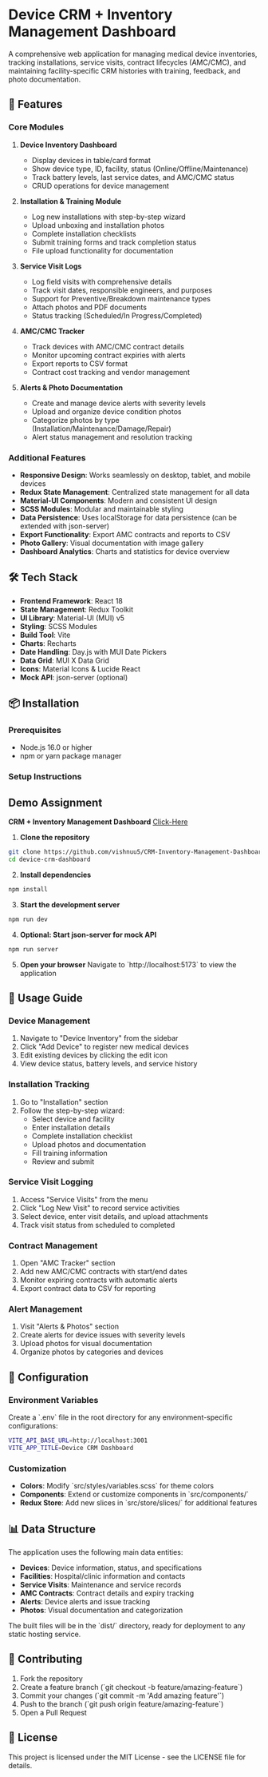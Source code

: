 # Device CRM + Inventory Management Dashboard

A comprehensive web application for managing medical device inventories, tracking installations, service visits, contract lifecycles (AMC/CMC), and maintaining facility-specific CRM histories with training, feedback, and photo documentation.

## 🚀 Features

### Core Modules

1. **Device Inventory Dashboard**

   - Display devices in table/card format
   - Show device type, ID, facility, status (Online/Offline/Maintenance)
   - Track battery levels, last service dates, and AMC/CMC status
   - CRUD operations for device management

2. **Installation & Training Module**

   - Log new installations with step-by-step wizard
   - Upload unboxing and installation photos
   - Complete installation checklists
   - Submit training forms and track completion status
   - File upload functionality for documentation

3. **Service Visit Logs**

   - Log field visits with comprehensive details
   - Track visit dates, responsible engineers, and purposes
   - Support for Preventive/Breakdown maintenance types
   - Attach photos and PDF documents
   - Status tracking (Scheduled/In Progress/Completed)

4. **AMC/CMC Tracker**

   - Track devices with AMC/CMC contract details
   - Monitor upcoming contract expiries with alerts
   - Export reports to CSV format
   - Contract cost tracking and vendor management

5. **Alerts & Photo Documentation**
   - Create and manage device alerts with severity levels
   - Upload and organize device condition photos
   - Categorize photos by type (Installation/Maintenance/Damage/Repair)
   - Alert status management and resolution tracking

### Additional Features

- **Responsive Design**: Works seamlessly on desktop, tablet, and mobile devices
- **Redux State Management**: Centralized state management for all data
- **Material-UI Components**: Modern and consistent UI design
- **SCSS Modules**: Modular and maintainable styling
- **Data Persistence**: Uses localStorage for data persistence (can be extended with json-server)
- **Export Functionality**: Export AMC contracts and reports to CSV
- **Photo Gallery**: Visual documentation with image gallery
- **Dashboard Analytics**: Charts and statistics for device overview

## 🛠️ Tech Stack

- **Frontend Framework**: React 18
- **State Management**: Redux Toolkit
- **UI Library**: Material-UI (MUI) v5
- **Styling**: SCSS Modules
- **Build Tool**: Vite
- **Charts**: Recharts
- **Date Handling**: Day.js with MUI Date Pickers
- **Data Grid**: MUI X Data Grid
- **Icons**: Material Icons & Lucide React
- **Mock API**: json-server (optional)

## 📦 Installation

### Prerequisites

- Node.js 16.0 or higher
- npm or yarn package manager

### Setup Instructions

## Demo Assignment

**CRM + Inventory Management Dashboard**
[Click-Here](https://crm-inventory-management-dashboard.vercel.app)

1. **Clone the repository**

```bash
git clone https://github.com/vishnuu5/CRM-Inventory-Management-Dashboard-janitri.git
cd device-crm-dashboard
```

2. **Install dependencies**

```bash
npm install
```

3. **Start the development server**

```bash
npm run dev
```

4. **Optional: Start json-server for mock API**

```bash
npm run server
```

5. **Open your browser**
   Navigate to \`http://localhost:5173\` to view the application

## 🎯 Usage Guide

### Device Management

1. Navigate to "Device Inventory" from the sidebar
2. Click "Add Device" to register new medical devices
3. Edit existing devices by clicking the edit icon
4. View device status, battery levels, and service history

### Installation Tracking

1. Go to "Installation" section
2. Follow the step-by-step wizard:
   - Select device and facility
   - Enter installation details
   - Complete installation checklist
   - Upload photos and documentation
   - Fill training information
   - Review and submit

### Service Visit Logging

1. Access "Service Visits" from the menu
2. Click "Log New Visit" to record service activities
3. Select device, enter visit details, and upload attachments
4. Track visit status from scheduled to completed

### Contract Management

1. Open "AMC Tracker" section
2. Add new AMC/CMC contracts with start/end dates
3. Monitor expiring contracts with automatic alerts
4. Export contract data to CSV for reporting

### Alert Management

1. Visit "Alerts & Photos" section
2. Create alerts for device issues with severity levels
3. Upload photos for visual documentation
4. Organize photos by categories and devices

## 🔧 Configuration

### Environment Variables

Create a \`.env\` file in the root directory for any environment-specific configurations:

```bash
VITE_API_BASE_URL=http://localhost:3001
VITE_APP_TITLE=Device CRM Dashboard
```

### Customization

- **Colors**: Modify \`src/styles/variables.scss\` for theme colors
- **Components**: Extend or customize components in \`src/components/\`
- **Redux Store**: Add new slices in \`src/store/slices/\` for additional features

## 📊 Data Structure

The application uses the following main data entities:

- **Devices**: Device information, status, and specifications
- **Facilities**: Hospital/clinic information and contacts
- **Service Visits**: Maintenance and service records
- **AMC Contracts**: Contract details and expiry tracking
- **Alerts**: Device alerts and issue tracking
- **Photos**: Visual documentation and categorization

The built files will be in the \`dist/\` directory, ready for deployment to any static hosting service.

## 🤝 Contributing

1. Fork the repository
2. Create a feature branch (\`git checkout -b feature/amazing-feature\`)
3. Commit your changes (\`git commit -m 'Add amazing feature'\`)
4. Push to the branch (\`git push origin feature/amazing-feature\`)
5. Open a Pull Request

## 📝 License

This project is licensed under the MIT License - see the LICENSE file for details.

